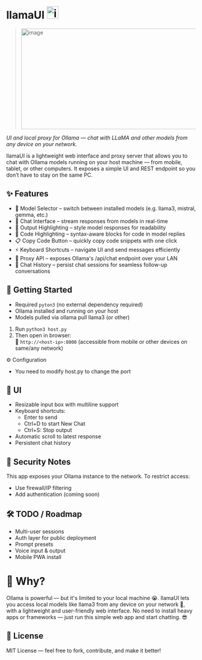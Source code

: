 # llamaUI <img width="31" height="33" alt="image" src="https://github.com/user-attachments/assets/94da76b2-eb2d-41c4-a9fe-2d8f23070482" />

> <img width="574" height="268" alt="image" src="https://github.com/user-attachments/assets/60fb7751-f3c4-4661-87cb-e056eaa02349" />

*UI and local proxy for Ollama — chat with LLaMA and other models from any device on your network.*

llamaUI is a lightweight web interface and proxy server that allows you to chat with Ollama models running on your host machine — from mobile, tablet, or other computers. It exposes a simple UI and REST endpoint so you don’t have to stay on the same PC.

## ✨ Features
- 🔄 Model Selector – switch between installed models (e.g. llama3, mistral, gemma, etc.)
- 💬 Chat Interface – stream responses from models in real-time
- 🌈 Output Highlighting – style model responses for readability
- 🧠 Code Highlighting – syntax-aware blocks for code in model replies
- 📋 Copy Code Button – quickly copy code snippets with one click
- ⚡ Keyboard Shortcuts – navigate UI and send messages efficiently
- 🧩 Proxy API – exposes Ollama's /api/chat endpoint over your LAN
- 📝 Chat History – persist chat sessions for seamless follow-up conversations

## 🚀 Getting Started
- Required `pyton3` (no external dependency required)
- Ollama installed and running on your host
- Models pulled via ollama pull llama3 (or other)
1. Run `python3 host.py`
2. Then open in browser: <br>
📱 `http://<host-ip>:8000` (accessible from mobile or other devices on same/any network)

⚙️ Configuration
- You need to modify host.py to change the port

## 🎨 UI
- Resizable input box with multiline support
- Keyboard shortcuts:
  * Enter to send
  * Ctrl+D to start New Chat
  * Ctrl+S: Stop output
- Automatic scroll to latest response
- Persistent chat history

##  🔐 Security Notes
This app exposes your Ollama instance to the network.
To restrict access:
- Use firewall/IP filtering
- Add authentication (coming soon)

## 🛠️ TODO / Roadmap
 * Multi-user sessions
 * Auth layer for public deployment
 * Prompt presets
 * Voice input & output
 * Mobile PWA install

# 🧠 Why?
Ollama is powerful — but it's limited to your local machine 😭.
llamaUI lets you access local models like llama3 from any device on your network 🤩, with a lightweight and user-friendly web interface.
No need to install heavy apps or frameworks — just run this simple web app and start chatting. 😎

## 📄 License
MIT License — feel free to fork, contribute, and make it better!
